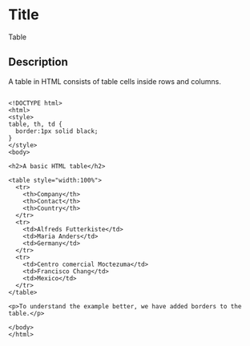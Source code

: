 # Title

Table

## Description

A table in HTML consists of table cells inside rows and columns.

```md040

<!DOCTYPE html>
<html>
<style>
table, th, td {
  border:1px solid black;
}
</style>
<body>

<h2>A basic HTML table</h2>

<table style="width:100%">
  <tr>
    <th>Company</th>
    <th>Contact</th>
    <th>Country</th>
  </tr>
  <tr>
    <td>Alfreds Futterkiste</td>
    <td>Maria Anders</td>
    <td>Germany</td>
  </tr>
  <tr>
    <td>Centro comercial Moctezuma</td>
    <td>Francisco Chang</td>
    <td>Mexico</td>
  </tr>
</table>

<p>To understand the example better, we have added borders to the table.</p>

</body>
</html>

```
